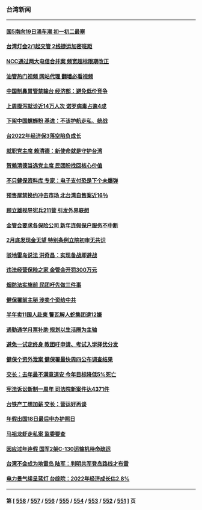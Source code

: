 ### 台湾新闻
---
#### [国5南向19日涌车潮 初一初二最塞](../../pages/ncid1349361/n13910168.md?01190045) 
#### [台湾灯会2/1起交管 2线捷运加密班距](../../pages/ncid1349361/n13910171.md?01190045) 
#### [NCC通过两大电信合并案 频宽超标限期改正](../../pages/ncid1349361/n13910167.md?01190045) 
#### [油管热门视频 网站代理 翻墙必看视频](http://138.2.39.72:81/youtube.html?epic-marker?01190045)
#### [中国制鼻胃管禁输台 经济部：避免低价竞争](../../pages/ncid1349361/n13910163.md?01190045) 
#### [上周腹泻就诊近14万人次 诺罗病毒占逾4成](../../pages/ncid1349361/n13910175.md?01190045) 
#### [下架中国螺蛳粉 基进：不该护航走私、统战](../../pages/ncid1349361/n13910127.md?01190045) 
#### [台2022年经济保3落空陷负成长](../../pages/ncid1349361/n13910121.md?01190045) 
#### [就职党主席 赖清德：新使命就是守护台湾](../../pages/ncid1349361/n13910130.md?01190045) 
#### [贺赖清德当选党主席 民团盼找回核心价值](../../pages/ncid1349361/n13910135.md?01190045) 
#### [不只健保资料库 专家：电子支付恐是下个未爆弹](../../pages/ncid1349361/n13910102.md?01190045) 
#### [预售屋禁换约冲击市场 北台湾自售案近16％](../../pages/ncid1349361/n13910104.md?01190045) 
#### [顾立雄视导宪兵211营 引发外界联想](../../pages/ncid1349361/n13910107.md?01190045) 
#### [金管会要求各保险公司 新年连假保户服务不中断](../../pages/ncid1349361/n13910108.md?01190045) 
#### [2月底发现金无望 特别条例立院初审无共识](../../pages/ncid1349361/n13910109.md?01190045) 
#### [驳地雷岛说法 洪奇昌：实现备战即避战](../../pages/ncid1349361/n13910099.md?01190045) 
#### [违法经营保险之家 金管会开罚300万元](../../pages/ncid1349361/n13910112.md?01190045) 
#### [烟防法实施前 民团吁先做三件事](../../pages/ncid1349361/n13910064.md?01190045) 
#### [健保署前主秘 涉卖个资给中共](../../pages/ncid1349361/n13909300.md?01190045) 
#### [半年卖11国人赴柬 警瓦解人蛇集团逮12嫌](../../pages/ncid1349361/n13909305.md?01190045) 
#### [通勤通学月票补助 规划以生活圈为主轴](../../pages/ncid1349361/n13909307.md?01190045) 
#### [避免一试定终身 教团吁申请、考试入学择优分发](../../pages/ncid1349361/n13909313.md?01190045) 
#### [健保个资外泄案 健保署最快周四公布调查结果](../../pages/ncid1349361/n13909319.md?01190045) 
#### [交长：去年最不满意道安 今年目标降低5%死亡](../../pages/ncid1349361/n13909321.md?01190045) 
#### [宪法诉讼新制一周年 司法院新案件达4371件](../../pages/ncid1349361/n13909323.md?01190045) 
#### [台铁产工想加薪 交长：营运好再谈](../../pages/ncid1349361/n13909324.md?01190045) 
#### [年假出国18日最后申办护照日](../../pages/ncid1349361/n13909252.md?01190045) 
#### [马祖龙虾走私案 监委要查](../../pages/ncid1349361/n13909257.md?01190045) 
#### [因应过年连假 国军2架C-130运输机待命疏运](../../pages/ncid1349361/n13909255.md?01190045) 
#### [台湾不会成为地雷岛 陆军：判明共军登岛路线才布雷](../../pages/ncid1349361/n13909145.md?01190045) 
#### [电力景气续呈蓝灯 台综院：2022年经济成长估2.8%](../../pages/ncid1349361/n13909216.md?01190045) 

---
#### 第 [ [558](./558.md?01190045) / [557](./557.md?01190045) / [556](./556.md?01190045) / [555](./555.md?01190045) / [554](./554.md?01190045) / [553](./553.md?01190045) / [552](./552.md?01190045) / [551](./551.md?01190045) ] 页
